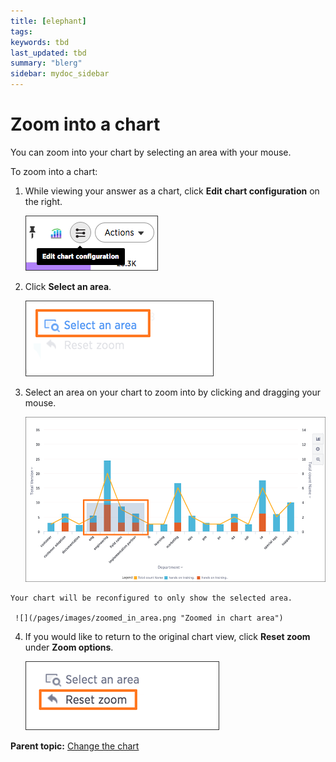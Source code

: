 ```yaml
---
title: [elephant]
tags: 
keywords: tbd
last_updated: tbd
summary: "blerg"
sidebar: mydoc_sidebar
---
```

# Zoom into a chart

You can zoom into your chart by selecting an area with your mouse.

To zoom into a chart:

1.   While viewing your answer as a chart, click **Edit chart configuration** on the right. 

     ![](/pages/images/edit_chart_configuration_line_stacked.png "Edit chart configuration icon") 

2.   Click **Select an area**. 

     ![](/pages/images/select_area_to_zoom.png "Select an area to zoom") 

3.   Select an area on your chart to zoom into by clicking and dragging your mouse. 

     ![](/pages/images/zoom_into_an_area.png "Click and drag to select an area") 

    Your chart will be reconfigured to only show the selected area.

     ![](/pages/images/zoomed_in_area.png "Zoomed in chart area") 

4.   If you would like to return to the original chart view, click **Reset zoom** under **Zoom options**. 

     ![](/pages/images/zoom%20out.png "Reset zoom option") 


**Parent topic:** [Change the chart](../../../pages/end_user_guide/end_user_search/change_the_chart.html)

